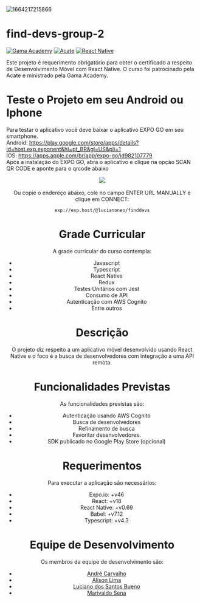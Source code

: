 <!-- Badges -->

[gama-academy-badge]: https://img.shields.io/static/v1?label=Gama%20Academy&message=Dev%20For%20Tech&color=green
[react-native-badge]: https://img.shields.io/static/v1?label=React%20Native&message=0.69&color=blue
[acate-badge]: https://img.shields.io/static/v1?label=Acate&message=2022&color=blue

![1664217215866](https://user-images.githubusercontent.com/16579699/195937334-30a65176-8d8c-4bcd-93e4-4246dc64865f.gif)

<!-- Links -->

[devfortech-url]: https://devfortech.corporate.gama.academy/
[react-native-url]: https://reactnative.dev/
[acate-url]: https://www.acate.com.br/

<!-- Content -->

# find-devs-group-2

[![Gama Academy][gama-academy-badge]][devfortech-url]
[![Acate][acate-badge]][acate-url]
[![React Native][react-native-badge]][react-native-url]

Este projeto é requerimento obrigatório para obter o certificado a respeito de Desenvolvimento Móvel com React Native. O curso foi patrocinado pela Acate e ministrado pela Gama Academy.

# Teste o Projeto em seu Android ou Iphone
Para testar o aplicativo você deve baixar o aplicativo EXPO GO em seu smartphone.<br>
Android: https://play.google.com/store/apps/details?id=host.exp.exponent&hl=pt_BR&gl=US&pli=1 <br>
IOS: https://apps.apple.com/br/app/expo-go/id982107779 <br>
Após a instalação do EXPO GO, abra o aplicativo e clique na opção SCAN QR CODE e aponte para o qrcode abaixo<br>
<div style="text-align:center"><img src='https://user-images.githubusercontent.com/16579699/205071890-92f1ab3d-274d-4273-90eb-6b12c41134b0.png'</div>
<br><br>
Ou copie o endereço abaixo, cole no campo ENTER URL MANUALLY e clique em CONNECT:

```
exp://exp.host/@lucianoneo/finddevs
```


# Grade Curricular

A grade curricular do curso contempla:

- Javascript
- Typescript
- React Native
- Redux
- Testes Unitários com Jest
- Consumo de API
- Autenticação com AWS Cognito
- Entre outros

# Descrição

O projeto diz respeito a um aplicativo móvel desenvolvido usando React Native e o foco é a busca de desenvolvedores com integração a uma API remota.

# Funcionalidades Previstas

As funcionalidades previstas são:

- Autenticação usando AWS Cognito
- Busca de desenvolvedores
- Refinamento de busca
- Favoritar desenvolvedores.
- SDK publicado no Google Play Store (opcional)

# Requerimentos

Para executar a aplicação são necessários:

- Expo.io: +v46
- React: +v18
- React Native: +v0.69
- Babel: +v7.12
- Typescript: +v4.3

# Equipe de Desenvolvimento

Os membros da equipe de desenvolvimento são:

- [André Carvalho](https://github.com/andredecarvalh0)
- [Alison Lima](https://github.com/alisonglima)
- [Luciano dos Santos Bueno](https://github.com/Lucianoneo)
- [Marivaldo Sena](https://github.com/marivaldosena)
